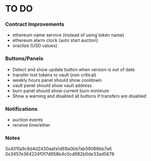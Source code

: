 # TO DO

### Contract Improvements

- ethereum name service (instead of using token name)
- ethereum alarm clock (auto start auction)
- oraclize (USD values)



### Buttons/Panels

- Detect and show update button when version is out of date
- transfer lost tokens to vault (non critical)
- weekly hours panel should show cooldown
- vault panel should show vault address
- burn panel should show current burn minimum
- Show a warning and disabled all buttons if transfers are disabled


### Notifications

- auction events
- receive time/ether


### Notes

0x401fa9c8d4d2430aafa1d69a0bb7ab59086bb7a6 
0x3457e364224f0f7d958b4c0cd982b0de33ad5678 